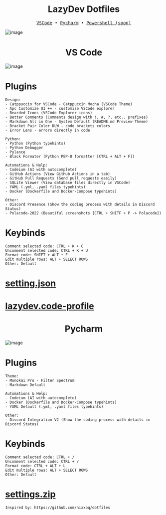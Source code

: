 
<div align="center">
<h1>LazyDev Dotfiles</h1>
</div>

<pre align="center">
<a href="#"><a href="#vscode">VSCode</a> • <a href="#pycharm">Pycharm</a> • <a href="#pwsh">Powershell (soon)</a></a>
</pre>


![image](https://github.com/user-attachments/assets/a36dc04d-9c40-4154-bfea-38b8f28f906d)


<div align="center" id="vscode">
<h1>VS Code</h1>
</div>

![image](https://github.com/user-attachments/assets/77c53c36-1045-4647-ab20-a6aabd0731dd)

# Plugins
```
Design:
- Catppuccin for VSCode - Catppuccin Mocha (VSCode Theme)
- Apc Customize UI ++ - customize VSCode explorer
- Bearded Icons (VSCode Explorer icons)
- Better Comments (Comments design with !, #, ?, etc.. prefixes)
- Markdown All in One - System Default (README.md Preview Theme)
- Bracket Pair Color DLW - code brackets colors
- Error Lens - errors directly in code

Python:
- Python (Python typehints)
- Python Debugger 
- Pylance 
- Black Formater (Python PEP-8 formatter [CTRL + ALT + F])

Automations & Help:
- Codeium (AI with autocomplete)
- GitHub Actions (View GitHub Actions in a tab)
- GitHub Pull Requests (Send pull requests easily)
- SQLite Viewer (View database files directly in VSCode)
- YAML (.yml, .yaml files typehints)
- Docker (Dockerfile and Docker-Compose typehints)

Other:
- Discord Presence (Show the coding process with details in Discord Status)
- Polacode-2022 (Beautiful screenshots [CTRL + SHITF + P -> Polacode])
```

# Keybinds
```
Comment selected code: CTRL + K + C
Uncomment selected code: CTRL + K + U
Format code: SHIFT + ALT + F
Edit multiple rows: ALT + SELECT ROWS
Other: Default
```

# [setting.json](https://github.com/devbutlazy/dotfiles/tree/main/vscode/settings.json)
# [lazydev.code-profile](https://github.com/devbutlazy/dotfiles/tree/main/vscode/lazydev.code-profile)

<div align="center" id="pycharm">
<h1>Pycharm</h1>
</div>

![image](https://github.com/user-attachments/assets/84809930-f5df-4887-918f-67bd8578d71d)


# Plugins
```
Theme:
- Monokai Pro - Filter Spectrum
- Markdown Default

Automations & Help:
- Codeium (AI with autocomplete)
- Docker (Dockerfile and Docker-Compose typehints)
- YAML Default (.yml, .yaml files typehints)

Other:
- Discord Integration V2 (Show the coding process with details in Discord Status)
```

# Keybinds
```
Comment selected code: CTRL + /
Uncomment selected code: CTRL + /
Format code: CTRL + ALT + L 
Edit multiple rows: ALT + SELECT ROWS
Other: Default
```

# [settings.zip](https://github.com/devbutlazy/dotfiles/tree/main/pycharm/settings.zip)


```
Inspired by: https://github.com/nixxoq/dotfiles
```
